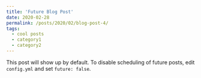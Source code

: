 ```yaml
---
title: 'Future Blog Post'
date: 2020-02-28
permalink: /posts/2020/02/blog-post-4/
tags:
  - cool posts
  - category1
  - category2
---
```


This post will show up by default. To disable scheduling of future posts, edit `config.yml` and set `future: false`. 

